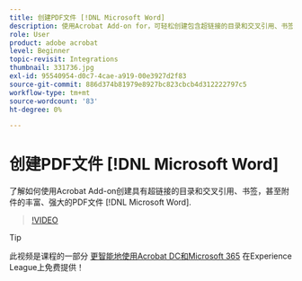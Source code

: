 ```yaml
---
title: 创建PDF文件 [!DNL Microsoft Word]
description: 使用Acrobat Add-on for，可轻松创建包含超链接的目录和交叉引用、书签、甚至附件的丰富、强大的PDF文件 [!DNL Microsoft Word]
role: User
product: adobe acrobat
level: Beginner
topic-revisit: Integrations
thumbnail: 331736.jpg
exl-id: 95540954-d0c7-4cae-a919-00e3927d2f83
source-git-commit: 886d374b81979e8927bc823cbcb4d312222797c5
workflow-type: tm+mt
source-wordcount: '83'
ht-degree: 0%

---
```


# 创建PDF文件 [!DNL Microsoft Word]

了解如何使用Acrobat Add-on创建具有超链接的目录和交叉引用、书签，甚至附件的丰富、强大的PDF文件 [!DNL Microsoft Word].

>[!VIDEO](https://video.tv.adobe.com/v/331736?hidetitle=true)

>[!TIP]
>
>此视频是课程的一部分 [更智能地使用Acrobat DC和Microsoft 365](https://experienceleague.adobe.com/?recommended=Acrobat-U-1-2021.microsoft365) 在Experience League上免费提供！